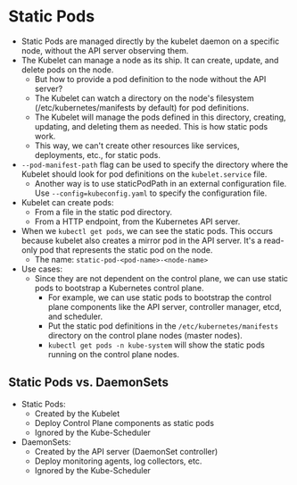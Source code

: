 # Static Pods

- Static Pods are managed directly by the kubelet daemon on a specific node, without the API server observing them.
- The Kubelet can manage a node as its ship. It can create, update, and delete pods on the node.
  - But how to provide a pod definition to the node without the API server?
  - The Kubelet can watch a directory on the node's filesystem (/etc/kubernetes/manifests by default) for pod definitions.
  - The Kubelet will manage the pods defined in this directory, creating, updating, and deleting them as needed. This is how static pods work.
  - This way, we can't create other resources like services, deployments, etc., for static pods.
- `--pod-manifest-path` flag can be used to specify the directory where the Kubelet should look for pod definitions on the `kubelet.service` file.
  - Another way is to use staticPodPath in an external configuration file. Use `--config=kubeconfig.yaml` to specify the configuration file.
- Kubelet can create pods:
  - From a file in the static pod directory.
  - From a HTTP endpoint, from the Kubernetes API server.
- When we `kubectl get pods`, we can see the static pods. This occurs because kubelet also creates a mirror pod in the API server. It's a read-only pod that represents the static pod on the node.
  - The name: `static-pod-<pod-name>-<node-name>`
- Use cases:
  - Since they are not dependent on the control plane, we can use static pods to bootstrap a Kubernetes control plane.
    - For example, we can use static pods to bootstrap the control plane components like the API server, controller manager, etcd, and scheduler.
    - Put the static pod definitions in the `/etc/kubernetes/manifests` directory on the control plane nodes (master nodes).
    - `kubectl get pods -n kube-system` will show the static pods running on the control plane nodes.

## Static Pods vs. DaemonSets

- Static Pods:
  - Created by the Kubelet
  - Deploy Control Plane components as static pods
  - Ignored by the Kube-Scheduler
- DaemonSets:
  - Created by the API server (DaemonSet controller)
  - Deploy monitoring agents, log collectors, etc.
  - Ignored by the Kube-Scheduler
